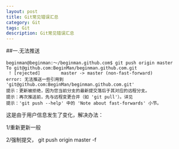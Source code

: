 ```yaml
---
layout: post
title: Git常见错误汇总
category: Git
tags: Git
description: Git常见错误汇总
---
```

##一.无法推送

    beginman@beginman:～/beginman.github.com$ git push origin master
    To git@github.com:BeginMan/beginman.github.com.git
     ! [rejected]        master -> master (non-fast-forward)
    error: 无法推送一些引用到 'git@github.com:BeginMan/beginman.github.com.git'
    提示：更新被拒绝，因为您当前分支的最新提交落后于其对应的远程分支。
    提示：再次推送前，先与远程变更合并（如 'git pull'）。详见
    提示：'git push --help' 中的 'Note about fast-forwards' 小节。
    
这是由于用户信息发生了变化，解决办法：

1/重新更新一般

2/强制提交，
    git push origin master -f


